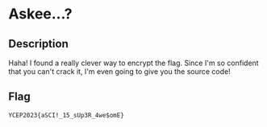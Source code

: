 Askee...?
===
## Description
Haha! I found a really clever way to encrypt the flag. Since I'm so confident that you can't crack it, I'm even going to give you the source code!

## Flag
```
YCEP2023{aSCI!_15_sUp3R_4we$omE}
```